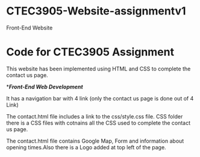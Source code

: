 # CTEC3905-Website-assignmentv1
Front-End Website
# Code for CTEC3905 Assignment

This website has been implemented using HTML and CSS to complete the contact us page.

******Front-End Web Development*****

It has a navigation bar  with 4 link (only the contact us page is done out of 4 Link)

 
The contact.html file includes a link to the css/style.css file.
CSS folder there is a CSS files with cotnains all the CSS used to complete the contact us page.


The contact.html file contains Google Map, Form and information about opening times.Also there is a Logo added at top left of the page.
